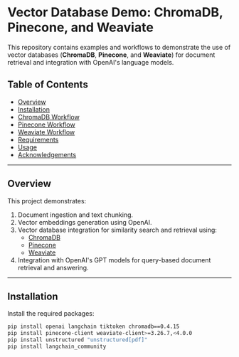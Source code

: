 # Vector Database Demo: ChromaDB, Pinecone, and Weaviate

This repository contains examples and workflows to demonstrate the use of vector databases (**ChromaDB**, **Pinecone**, and **Weaviate**) for document retrieval and integration with OpenAI's language models.

## Table of Contents
- [Overview](#overview)
- [Installation](#installation)
- [ChromaDB Workflow](#chromadb-workflow)
- [Pinecone Workflow](#pinecone-workflow)
- [Weaviate Workflow](#weaviate-workflow)
- [Requirements](#requirements)
- [Usage](#usage)
- [Acknowledgements](#acknowledgements)

---

## Overview

This project demonstrates:
1. Document ingestion and text chunking.
2. Vector embeddings generation using OpenAI.
3. Vector database integration for similarity search and retrieval using:
   - [ChromaDB](https://www.trychroma.com/)
   - [Pinecone](https://www.pinecone.io/)
   - [Weaviate](https://weaviate.io/)
4. Integration with OpenAI's GPT models for query-based document retrieval and answering.

---

## Installation

Install the required packages:

```bash
pip install openai langchain tiktoken chromadb==0.4.15
pip install pinecone-client weaviate-client>=3.26.7,<4.0.0
pip install unstructured "unstructured[pdf]"
pip install langchain_community

